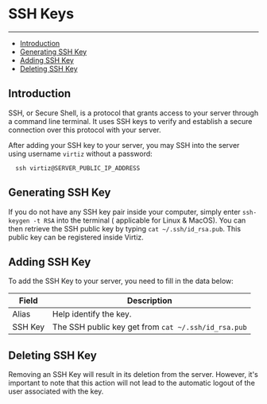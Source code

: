 # SSH Keys

---

- [Introduction](#introduction)
- [Generating SSH Key](#generating-ssh-key)
- [Adding SSH Key](#adding-ssh-key)
- [Deleting SSH Key](#deleting-ssh-key)

## Introduction

SSH, or Secure Shell, is a protocol that grants access to your server through a command line terminal.
It uses SSH keys to verify and establish a secure connection over this protocol with your server.

After adding your SSH key to your server, you may SSH into the server using username `virtiz` without a password:

```shell
  ssh virtiz@SERVER_PUBLIC_IP_ADDRESS
```

## Generating SSH Key

If you do not have any SSH key pair inside your computer, simply enter `ssh-keygen -t RSA` into the terminal (
applicable for Linux & MacOS).
You can then retrieve the SSH public key by typing `cat ~/.ssh/id_rsa.pub`. This public key can be registered inside
Virtiz.

## Adding SSH Key

To add the SSH Key to your server, you need to fill in the data below:

| Field   | Description                                         | 
|---------|-----------------------------------------------------|
| Alias   | Help identify the key.                              | 
| SSH Key | The SSH public key get from `cat ~/.ssh/id_rsa.pub` | 

## Deleting SSH Key

Removing an SSH Key will result in its deletion from the server. However, it's important to note that this action will not lead to the automatic logout of the user associated with the key.